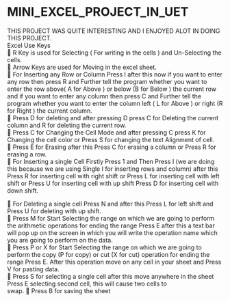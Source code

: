 # MINI_EXCEL_PROJECT_IN_UET
THIS PROJECT WAS QUITE INTERESTING AND I ENJOYED ALOT IN DOING THIS PROJECT.
<br>
Excel Use Keys
<br>
 R Key is used for Selecting ( For writing in the cells ) and Un-Selecting the cells.
<br>
 Arrow Keys are used for Moving in the excel sheet.
<br>
 For Inserting any Row or Column Press I after this now if you 
want to enter any row then press R and Further tell the program 
whether you want to enter the row above( A for Above ) or below
(B for Below ) the current row and if you want to enter any column 
then press C and Further tell the program whether you want to 
enter the column left ( L for Above ) or right (R for Right ) the 
current column.
<br>
 Press D for deleting and after pressing D press C for Deleting the 
current column and R for deleting the current row.
<br>
 Press C for Changing the Cell Mode and after pressing C press K 
for Changing the cell color or Press S for changing the text 
Alignment of cell.
<br>
 Press E for Erasing after this Press C for erasing a column or Press 
R for erasing a row.
<br>
 For Inserting a single Cell Firstly Press 1 and Then Press I (we are
doing this because we are using Single I for inserting rows and 
column) after this Press R for inserting cell with right shift or Press 
L for inserting cell with left shift or Press U for inserting cell with 
up shift Press D for inserting cell with down shift.
<br>

 For Deleting a single cell Press N and after this Press L for left 
shift and Press U for deleting with up shift.
<br>
 Press M for Start Selecting the range on which we are going to 
perform the arithmetic operations for ending the range Press E 
after this a text bar will pop up on the screen in which you will 
write the operation name which you are going to perform on the 
data.
<br>
 Press P or X for Start Selecting the range on which we are going to 
perform the copy (P for copy) or cut (X for cut) operation for 
ending the range Press E. After this operation move on any cell in 
your sheet and Press V for pasting data.
<br>
 Press S for selecting a single cell after this move anywhere in the 
sheet Press E selecting second cell, this will cause two cells to 
<br>
swap.
 Press B for saving the sheet
